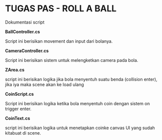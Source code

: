 # TUGAS PAS - ROLL A BALL


Dokumentasi script


**BallController.cs**

Script ini berisikan movement dan input dari bolanya.

**CameraController.cs**

Script ini berisikan sistem untuk melengketkan camera pada bola.

**ZArea.cs**

script ini berisikan logika jika bola menyentuh suatu benda (collision enter), jika iya maka scene akan ke load ulang

**CoinScript.cs**

Script ini berisikan logika ketika bola menyentuh coin dengan sistem on trigger enter.

**CoinText.cs**

script ini berisikan logika untuk menetapkan coinke canvas UI yang sudah kitabuat di scene.
